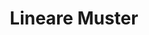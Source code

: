 ---
title: 'Lineare Muster'
icon: 'icon.png'
redirect: '/de/techs/patterns/function:pattern_1D'

content:
    items: 
        - '@taxonomy.function': 'pattern_1D'
    filter:
        published: true
        type: 'tech' 
---
